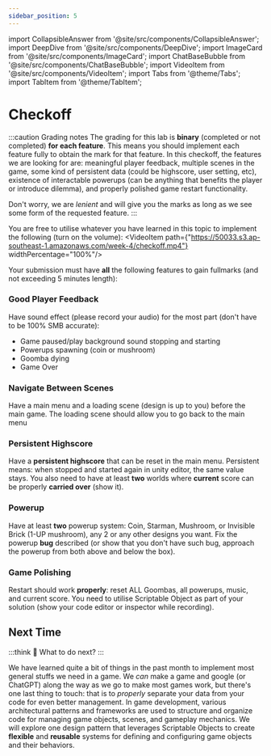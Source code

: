 ```yaml
---
sidebar_position: 5
---
```


import CollapsibleAnswer from '@site/src/components/CollapsibleAnswer';
import DeepDive from '@site/src/components/DeepDive';
import ImageCard from '@site/src/components/ImageCard';
import ChatBaseBubble from '@site/src/components/ChatBaseBubble';
import VideoItem from '@site/src/components/VideoItem';
import Tabs from '@theme/Tabs';
import TabItem from '@theme/TabItem';

# Checkoff

:::caution Grading notes
The grading for this lab is **binary** (completed or not completed) **for each feature**. This means you should implement each <span className="orange-bold">feature</span> fully to obtain the mark for that feature. In this checkoff, the features we are looking for are: meaningful player feedback, multiple scenes in the game, some kind of persistent data (could be highscore, user setting, etc), existence of interactable powerups (can be anything that benefits the player or introduce dilemma), and properly polished game restart functionality.

Don't worry, we are _lenient_ and will give you the marks as long as we see some form of the requested feature.
:::

You are free to utilise whatever you have learned in this topic to implement the following (turn on the volume):
<VideoItem path={"https://50033.s3.ap-southeast-1.amazonaws.com/week-4/checkoff.mp4"} widthPercentage="100%"/>

Your submission must have **all** the following features to gain fullmarks (and not exceeding 5 minutes length):

### Good Player Feedback

Have sound effect (please record your audio) for the most part (don't have to be 100% SMB accurate):

- Game paused/play background sound stopping and starting
- Powerups spawning (coin or mushroom)
- Goomba dying
- Game Over

### Navigate Between Scenes

Have a main menu and a loading scene (design is up to you) before the main game. The loading scene should allow you to go back to the main menu

### Persistent Highscore

Have a **persistent highscore** that can be reset in the main menu. Persistent means: when stopped and started again in unity editor, the same value stays. You also need to have at least **two** worlds where **current** score can be properly **carried over** (show it).

### Powerup

Have at least **two** powerup system: Coin, Starman, Mushroom, or Invisible Brick (1-UP mushroom), any 2 or any other designs you want. Fix the powerup **bug** described (or show that you don't have such bug, approach the powerup from both above and below the box).

### Game Polishing

Restart should work **properly**: reset ALL Goombas, all powerups, music, and current score. You need to utilise Scriptable Object as part of your solution (show your code editor or inspector while recording).

## Next Time

:::think 🤔
What to do next?
:::

We have learned quite a bit of things in the past month to implement most general stuffs we need in a game. We _can_ make a game and google (or ChatGPT) along the way as we go to make most games work, but there's one last thing to touch: that is to _properly_ separate your data from your code for even better management. In game development, various architectural patterns and frameworks are used to structure and organize code for managing game objects, scenes, and gameplay mechanics. We will explore one design pattern that leverages Scriptable Objects to create **flexible** and **reusable** systems for defining and configuring game objects and their behaviors.
